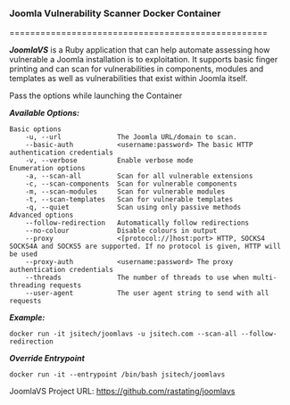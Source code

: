 ### Joomla Vulnerability Scanner Docker Container

==================================================

***JoomlaVS*** is a Ruby application that can help automate assessing how vulnerable a Joomla installation is to exploitation. It supports basic finger printing and can scan for vulnerabilities in components, modules and templates as well as vulnerabilities that exist within Joomla itself.

Pass the options while launching the Container

***Available Options:***

```
Basic options
    -u, --url              The Joomla URL/domain to scan.
    --basic-auth           <username:password> The basic HTTP authentication credentials
    -v, --verbose          Enable verbose mode
Enumeration options
    -a, --scan-all         Scan for all vulnerable extensions
    -c, --scan-components  Scan for vulnerable components
    -m, --scan-modules     Scan for vulnerable modules
    -t, --scan-templates   Scan for vulnerable templates
    -q, --quiet            Scan using only passive methods
Advanced options
    --follow-redirection   Automatically follow redirections
    --no-colour            Disable colours in output
    --proxy                <[protocol://]host:port> HTTP, SOCKS4 SOCKS4A and SOCKS5 are supported. If no protocol is given, HTTP will be used
    --proxy-auth           <username:password> The proxy authentication credentials
    --threads              The number of threads to use when multi-threading requests
    --user-agent           The user agent string to send with all requests

```

***Example:***

```
docker run -it jsitech/joomlavs -u jsitech.com --scan-all --follow-redirection

```
***Override Entrypoint***

```
docker run -it --entrypoint /bin/bash jsitech/joomlavs
```

JoomlaVS Project URL: https://github.com/rastating/joomlavs
